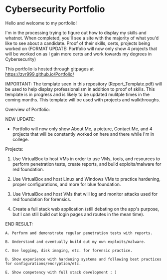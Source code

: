 # Cybersecurity Portfolio



Hello and welcome to my portfolio!

I'm in the processing trying to figure out how to display my skills and whatnot. When completed, you'll see a site with the majority of what you'd like to see about a candidate. Proof of their skills, certs, projects being worked on (FORMAT UPDATE: Portfolio will now only show 4 projects that will be worked on as I gain more certs and work towards my degrees in Cybersecurity)

This portfolio is hosted through gitpages at https://zvr999.github.io/Portfolio/


IMPORTANT: The template seen in this repository (Report_Template.pdf) will be used to help display professionalism in addition to proof of skills. This template is in progress and is likely to be updated mulitple times in the coming months. This template will be used with projects and walkthroughs.



Overview of Portfolio:

NEW UPDATE:

- Portfolio will now only show About Me, a picture, Contact Me, and 4 projects that will be constantly worked on here and there while I'm in college.

Projects:

1. Use VirtualBox to host VMs in order to use VMs, tools, and resources to perform penetration tests, create reports, and build exploits/malware for red foundation.

2. Use VirtualBox and host Linux and Windows VMs to practice hardening, proper configurations, and more for blue foundation.

3. Use VirtualBox and host VMs that will log and monitor attacks used for red foundation for forensics.

4. Create a full stack web application (still debating on the app's purpose, but I can still build out login pages and routes in the mean time).


END RESULT:
    
    A. Perform and demonstrate regular penetration tests with reports.

    B. Understand and eventually build out my own exploits/malware.

    C. Use logging, disk imaging, etc. for forensic practice.

    D. Show experience with hardening systems and following best practices for configurations/encryption/etc.
    
    E. Show competency with full stack development : )



